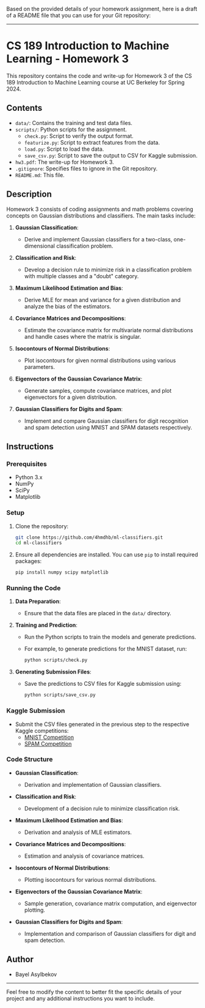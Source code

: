 Based on the provided details of your homework assignment, here is a draft of a README file that you can use for your Git repository:

---

# CS 189 Introduction to Machine Learning - Homework 3

This repository contains the code and write-up for Homework 3 of the CS 189 Introduction to Machine Learning course at UC Berkeley for Spring 2024.

## Contents

- `data/`: Contains the training and test data files.
- `scripts/`: Python scripts for the assignment.
  - `check.py`: Script to verify the output format.
  - `featurize.py`: Script to extract features from the data.
  - `load.py`: Script to load the data.
  - `save_csv.py`: Script to save the output to CSV for Kaggle submission.
- `hw3.pdf`: The write-up for Homework 3.
- `.gitignore`: Specifies files to ignore in the Git repository.
- `README.md`: This file.

## Description

Homework 3 consists of coding assignments and math problems covering concepts on Gaussian distributions and classifiers. The main tasks include:

1. **Gaussian Classification**:
   - Derive and implement Gaussian classifiers for a two-class, one-dimensional classification problem.
   
2. **Classification and Risk**:
   - Develop a decision rule to minimize risk in a classification problem with multiple classes and a "doubt" category.
   
3. **Maximum Likelihood Estimation and Bias**:
   - Derive MLE for mean and variance for a given distribution and analyze the bias of the estimators.
   
4. **Covariance Matrices and Decompositions**:
   - Estimate the covariance matrix for multivariate normal distributions and handle cases where the matrix is singular.
   
5. **Isocontours of Normal Distributions**:
   - Plot isocontours for given normal distributions using various parameters.
   
6. **Eigenvectors of the Gaussian Covariance Matrix**:
   - Generate samples, compute covariance matrices, and plot eigenvectors for a given distribution.
   
7. **Gaussian Classifiers for Digits and Spam**:
   - Implement and compare Gaussian classifiers for digit recognition and spam detection using MNIST and SPAM datasets respectively.

## Instructions

### Prerequisites

- Python 3.x
- NumPy
- SciPy
- Matplotlib

### Setup

1. Clone the repository:

   ```sh
   git clone https://github.com/4hmdhb/ml-classifiers.git
   cd ml-classifiers
   ```

2. Ensure all dependencies are installed. You can use `pip` to install required packages:

   ```sh
   pip install numpy scipy matplotlib
   ```

### Running the Code

1. **Data Preparation**:
   - Ensure that the data files are placed in the `data/` directory.
   
2. **Training and Prediction**:
   - Run the Python scripts to train the models and generate predictions.
   - For example, to generate predictions for the MNIST dataset, run:

     ```sh
     python scripts/check.py
     ```

3. **Generating Submission Files**:
   - Save the predictions to CSV files for Kaggle submission using:

     ```sh
     python scripts/save_csv.py
     ```

### Kaggle Submission

- Submit the CSV files generated in the previous step to the respective Kaggle competitions:
  - [MNIST Competition](https://www.kaggle.com/competitions/cs189-hw3-mnist-spring-2024/)
  - [SPAM Competition](https://www.kaggle.com/competitions/cs189-hw3-spam-spring-2024/)

### Code Structure

- **Gaussian Classification**:
  - Derivation and implementation of Gaussian classifiers.
  
- **Classification and Risk**:
  - Development of a decision rule to minimize classification risk.
  
- **Maximum Likelihood Estimation and Bias**:
  - Derivation and analysis of MLE estimators.
  
- **Covariance Matrices and Decompositions**:
  - Estimation and analysis of covariance matrices.
  
- **Isocontours of Normal Distributions**:
  - Plotting isocontours for various normal distributions.
  
- **Eigenvectors of the Gaussian Covariance Matrix**:
  - Sample generation, covariance matrix computation, and eigenvector plotting.
  
- **Gaussian Classifiers for Digits and Spam**:
  - Implementation and comparison of Gaussian classifiers for digit and spam detection.

## Author

- Bayel Asylbekov

---

Feel free to modify the content to better fit the specific details of your project and any additional instructions you want to include.
